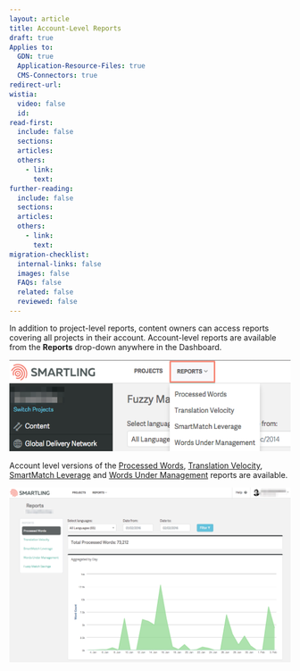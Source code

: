 ```yaml
---
layout: article
title: Account-Level Reports
draft: true
Applies to:
  GDN: true
  Application-Resource-Files: true
  CMS-Connectors: true
redirect-url:
wistia:
  video: false
  id:
read-first:
  include: false
  sections:
  articles:
  others:
    - link:
      text:
further-reading:
  include: false
  sections:
  articles:
  others:
    - link:
      text:
migration-checklist:
  internal-links: false
  images: false
  FAQs: false
  related: false
  reviewed: false
---
```



In addition to project-level reports, content owners can access reports covering all projects in their account. Account-level reports are available from the **Reports** drop-down anywhere in the Dashboard.

![](/uploads/versions/account-level-reports---x----593-193x---.png)

Account level versions of the [Processed Words](/hc/en-us/articles/206988847), [Translation Velocity](/hc/en-us/articles/207185267), [SmartMatch Leverage](/hc/en-us/articles/206281078) and [Words Under Management](/hc/en-us/articles/201684323) reports are available.

![](/uploads/versions/account-level-reports2---x----1261-785x---.png)